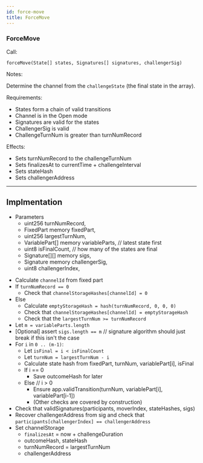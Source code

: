 ```yaml
---
id: force-move
title: ForceMove
---
```


### ForceMove

Call:

`forceMove(State[] states, Signatures[] signatures, challengerSig)`

Notes:

Determine the channel from the `challengeState` (the final state in the array).

Requirements:

- States form a chain of valid transitions
- Channel is in the Open mode
- Signatures are valid for the states
- ChallengerSig is valid
- ChallengeTurnNum is greater than turnNumRecord

Effects:

- Sets turnNumRecord to the challengeTurnNum
- Sets finalizesAt to currentTime + challengeInterval
- Sets stateHash
- Sets challengerAddress

---

## Implmentation

- Parameters
  - uint256 turnNumRecord,
  - FixedPart memory fixedPart,
  - uint256 largestTurnNum,
  - VariablePart[] memory variableParts, // latest state first
  - uint8 isFinalCount, // how many of the states are final
  - Signature[][] memory sigs,
  - Signature memory challengerSig,
  - uint8 challengerIndex,

* Calculate `channelId` from fixed part
* If `turnNumRecord == 0`
  - Check that `channelStorageHashes[channelId] = 0`
* Else
  - Calculate `emptyStorageHash = hash(turnNumRecord, 0, 0, 0)`
  - Check that `channelStorageHashes[channelId] = emptyStorageHash`
  - Check that the `largestTurnNum >= turnNumRecord`
* Let `m = variableParts.length`
* [Optional] assert `sigs.length == m` // signature algorithm should just break if this isn't the case
* For `i` in `0 .. (m-1)`:
  - Let `isFinal = i < isFinalCount`
  - Let `turnNum = largestTurnNum - i`
  - Calculate state hash from fixedPart, turnNum, variablePart[i], isFinal
  - If i == 0
    - Save outcomeHash for later
  - Else // i > 0
    - Ensure app.validTransition(turnNum, variablePart[i], variablePart[i-1])
    - (Other checks are covered by construction)
* Check that validSignatures(participants, moverIndex, stateHashes, sigs)
* Recover challengerAddress from sig and check that `participants[challengerIndex] == challengerAddress`
* Set channelStorage
  - `finalizesAt` = now + challengeDuration
  - outcomeHash, stateHash
  - turnNumRecord = largestTurnNum
  - challengerAddress
